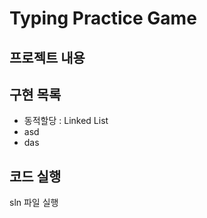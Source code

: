 # Typing Practice Game 

## 프로젝트 내용



## 구현 목록
- 동적할당 : Linked List 
- asd
- das

## 코드 실행 
sln 파일 실행
